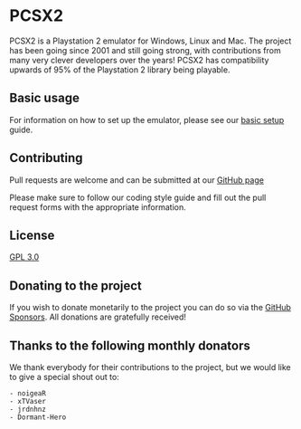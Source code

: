 # PCSX2

PCSX2 is a Playstation 2 emulator for Windows, Linux and Mac.  The project has been going since 2001 and still going strong, with contributions from many very clever developers over the years!  PCSX2 has compatibility upwards of 95% of the Playstation 2 library being playable.

## Basic usage

For information on how to set up the emulator, please see our [basic setup](https://pcsx2.net/guides/basic-setup/) guide.

## Contributing
Pull requests are welcome and can be submitted at our [GitHub page](https://github.com/PCSX2/pcsx2/)

Please make sure to follow our coding style guide and fill out the pull request forms with the appropriate information.

## License
[GPL 3.0](https://www.gnu.org/licenses/gpl-3.0.en.html)

## Donating to the project
If you wish to donate monetarily to the project you can do so via the [GitHub Sponsors](https://github.com/sponsors/PCSX2). All donations are gratefully received!

## Thanks to the following monthly donators
We thank everybody for their contributions to the project, but we would like to give a special shout out to:

    - noigeaR
    - xTVaser
    - jrdnhnz
    - Dormant-Hero

